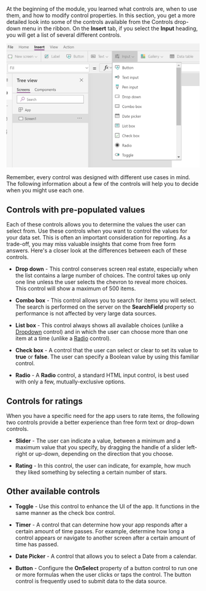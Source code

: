 At the beginning of the module, you learned what controls are, when to use them, and how to modify control properties. In this section, you get a more detailed look into some of the controls available from the Controls drop-down menu in the ribbon. On the **Insert** tab, if you select the **Input** heading, you will get a list of several different controls.

![Screenshot of Controls View from the insert tab in studio.](../media/controlsview.png)

Remember, every control was designed with different use cases in mind. The following information about a few of the controls will help you to decide when you might use each one.

Controls with pre-populated values
----------------------------------

Each of these controls allows you to determine the values the user can
select from. Use these controls when you want to control the values for
your data set. This is often an important consideration for reporting.
As a trade-off, you may miss valuable insights that come from free form
answers. Here's a closer look at the differences between each of these controls.

-   **Drop down** - This control conserves screen real estate,
    especially when the list contains a large number of choices. The
    control takes up only one line unless the user selects the chevron
    to reveal more choices. This control will show a maximum of 500
    items.

-   **Combo box** - This control allows you to search for items
    you will select. The search is performed on the server on the
    **SearchField** property so performance is not affected by very large
    data sources.

-   **List box** - This control always shows all available choices
    (unlike
    a [Dropdown](/powerapps/maker/canvas-apps/controls/control-drop-down/?azure-portal=true) control)
    and in which the user can choose more than one item at a time
    (unlike a
    [Radio](/powerapps/maker/canvas-apps/controls/control-radi/?azure-portal=trueo) control).

-   **Check box** - A control that the user can select or clear to set
    its value to **true** or **false**. The user can specify a Boolean
    value by using this familiar control.

-   **Radio** - A **Radio** control, a standard HTML input control, is
    best used with only a few, mutually-exclusive options.

Controls for ratings
--------------------

When you have a specific need for the app users to rate items, the
following two controls provide a better experience than free form text
or drop-down controls.

-   **Slider** - The user can indicate a value, between a minimum and a
    maximum value that you specify, by dragging the handle of a slider
    left-right or up-down, depending on the direction that you choose.

-   **Rating** - In this control, the user can indicate, for example, how
    much they liked something by selecting a certain number of stars.

Other available controls
------------------------

-   **Toggle** - Use this control to enhance the UI of the app. It
    functions in the same manner as the check box control.

-   **Timer** - A control that can determine how your app responds after
    a certain amount of time passes. For example, determine how long a
    control appears or navigate to another screen after a certain amount
    of time has passed.

-   **Date Picker** - A control that allows you to select a Date from a calendar.

-   **Button** - Configure the **OnSelect** property of a button control to
    run one or more formulas when the user clicks or taps the control.
    The button control is frequently used to submit data to the data
    source. 
